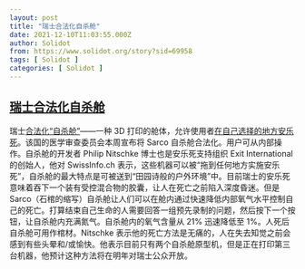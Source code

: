 ```yaml
---
layout: post
title: "瑞士合法化自杀舱"
date: 2021-12-10T11:03:55.000Z
author: Solidot
from: https://www.solidot.org/story?sid=69958
tags: [ Solidot ]
categories: [ Solidot ]
---
```

<!--1639134235000-->
[瑞士合法化自杀舱](https://www.solidot.org/story?sid=69958)
------

<div>
瑞士<a href="https://globalnews.ca/news/8431294/suicide-pods-sarco-legalized-switzerland/" target="_blank">合法化“自杀舱”</a>——一种 3D 打印的舱体，允许使用者<a href="https://science.slashdot.org/story/21/12/08/2131224/suicide-pods-now-legal-in-switzerland-providing-users-with-a-painless-death" target="_blank">在自己选择的地方安乐死</a>。该国的医学审查委员会本周宣布将 Sarco 自杀舱合法化。用户可从内部操作。自杀舱的开发者 Philip Nitschke 博士也是安乐死支持组织 Exit International 的创始人，他对 SwissInfo.ch 表示，这些机器可以被“拖到任何地方实施安乐死”，自杀舱的最大特点是可被送到“田园诗般的户外环境”中。目前瑞士的安乐死意味着吞下一个装有受控混合物的胶囊，让人在死亡之前陷入深度昏迷。但是Sarco（石棺的缩写）自杀舱让人们可以在舱内通过快速降低内部氧气水平控制自己的死亡。打算结束自己生命的人需要回答一组预先录制的问题，然后按下一个按钮，让自杀舱内充满氮气。自杀舱内的氧气含量从 21% 迅速降低至 1%。人死后自杀舱可用作棺材。Nitschke 表示他的死亡方法是无痛的，人在失去知觉之前会感到有些头晕和/或愉快。他表示目前只有两个自杀舱原型机，但是正在打印第三台机器，他预计这种方法将在明年对瑞士公众开放。
</div>
